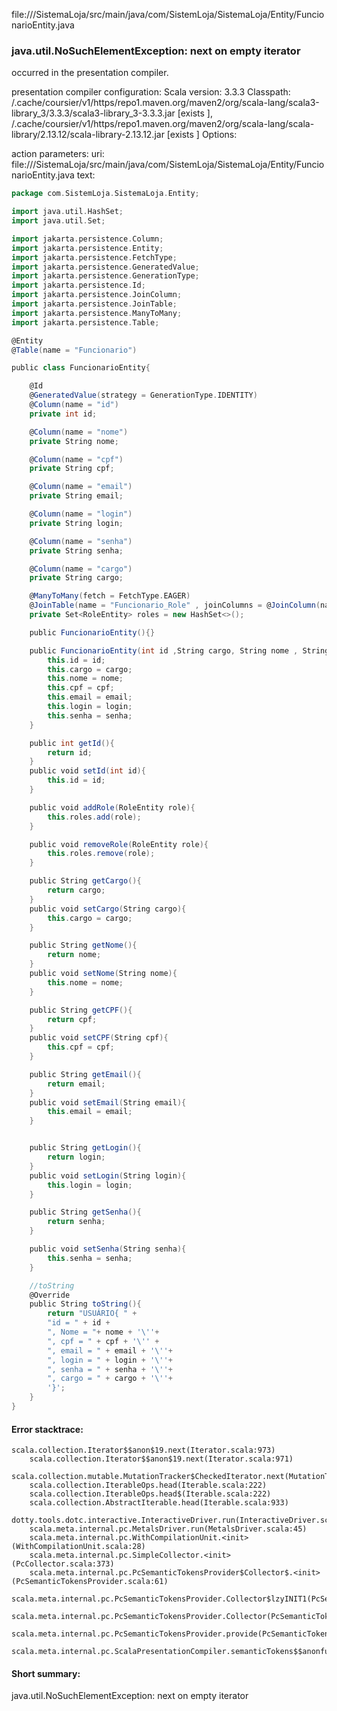 file://<WORKSPACE>/SistemaLoja/src/main/java/com/SistemLoja/SistemaLoja/Entity/FuncionarioEntity.java
### java.util.NoSuchElementException: next on empty iterator

occurred in the presentation compiler.

presentation compiler configuration:
Scala version: 3.3.3
Classpath:
<HOME>/.cache/coursier/v1/https/repo1.maven.org/maven2/org/scala-lang/scala3-library_3/3.3.3/scala3-library_3-3.3.3.jar [exists ], <HOME>/.cache/coursier/v1/https/repo1.maven.org/maven2/org/scala-lang/scala-library/2.13.12/scala-library-2.13.12.jar [exists ]
Options:



action parameters:
uri: file://<WORKSPACE>/SistemaLoja/src/main/java/com/SistemLoja/SistemaLoja/Entity/FuncionarioEntity.java
text:
```scala
package com.SistemLoja.SistemaLoja.Entity;

import java.util.HashSet;
import java.util.Set;

import jakarta.persistence.Column;
import jakarta.persistence.Entity;
import jakarta.persistence.FetchType;
import jakarta.persistence.GeneratedValue;
import jakarta.persistence.GenerationType;
import jakarta.persistence.Id;
import jakarta.persistence.JoinColumn;
import jakarta.persistence.JoinTable;
import jakarta.persistence.ManyToMany;
import jakarta.persistence.Table;

@Entity
@Table(name = "Funcionario")

public class FuncionarioEntity{

    @Id
    @GeneratedValue(strategy = GenerationType.IDENTITY)
    @Column(name = "id")
    private int id;

    @Column(name = "nome")
    private String nome;

    @Column(name = "cpf")
    private String cpf;

    @Column(name = "email")
    private String email;

    @Column(name = "login")
    private String login;

    @Column(name = "senha")
    private String senha;

    @Column(name = "cargo")
    private String cargo;

    @ManyToMany(fetch = FetchType.EAGER)
    @JoinTable(name = "Funcionario_Role" , joinColumns = @JoinColumn(name = "funcionario_id") , inverseJoinColumns = @JoinColumn(name = "role_id"))
    private Set<RoleEntity> roles = new HashSet<>();

    public FuncionarioEntity(){}

    public FuncionarioEntity(int id ,String cargo, String nome , String cpf , String email  ,String login , String senha){
        this.id = id;
        this.cargo = cargo;
        this.nome = nome;
        this.cpf = cpf;
        this.email = email;
        this.login = login;
        this.senha = senha;
    }

    public int getId(){
        return id;
    }
    public void setId(int id){
        this.id = id;
    }

    public void addRole(RoleEntity role){
        this.roles.add(role);
    }

    public void removeRole(RoleEntity role){
        this.roles.remove(role);
    } 

    public String getCargo(){
        return cargo;
    }
    public void setCargo(String cargo){
        this.cargo = cargo;
    }

    public String getNome(){
        return nome;
    }
    public void setNome(String nome){
        this.nome = nome;
    }

    public String getCPF(){
        return cpf;
    }
    public void setCPF(String cpf){
        this.cpf = cpf;
    }

    public String getEmail(){
        return email;
    }
    public void setEmail(String email){
        this.email = email;
    }


    public String getLogin(){
        return login;
    }
    public void setLogin(String login){
        this.login = login;
    }

    public String getSenha(){
        return senha;
    }

    public void setSenha(String senha){
        this.senha = senha;
    }

    //toString
    @Override
    public String toString(){
        return "USUÁRIO{ " +
        "id = " + id +
        ", Nome = "+ nome + '\''+
        ", cpf = " + cpf + '\'' +
        ", email = " + email + '\''+
        ", login = " + login + '\''+
        ", senha = " + senha + '\''+ 
        ", cargo = " + cargo + '\''+
        '}';
    }
}
```



#### Error stacktrace:

```
scala.collection.Iterator$$anon$19.next(Iterator.scala:973)
	scala.collection.Iterator$$anon$19.next(Iterator.scala:971)
	scala.collection.mutable.MutationTracker$CheckedIterator.next(MutationTracker.scala:76)
	scala.collection.IterableOps.head(Iterable.scala:222)
	scala.collection.IterableOps.head$(Iterable.scala:222)
	scala.collection.AbstractIterable.head(Iterable.scala:933)
	dotty.tools.dotc.interactive.InteractiveDriver.run(InteractiveDriver.scala:168)
	scala.meta.internal.pc.MetalsDriver.run(MetalsDriver.scala:45)
	scala.meta.internal.pc.WithCompilationUnit.<init>(WithCompilationUnit.scala:28)
	scala.meta.internal.pc.SimpleCollector.<init>(PcCollector.scala:373)
	scala.meta.internal.pc.PcSemanticTokensProvider$Collector$.<init>(PcSemanticTokensProvider.scala:61)
	scala.meta.internal.pc.PcSemanticTokensProvider.Collector$lzyINIT1(PcSemanticTokensProvider.scala:61)
	scala.meta.internal.pc.PcSemanticTokensProvider.Collector(PcSemanticTokensProvider.scala:61)
	scala.meta.internal.pc.PcSemanticTokensProvider.provide(PcSemanticTokensProvider.scala:90)
	scala.meta.internal.pc.ScalaPresentationCompiler.semanticTokens$$anonfun$1(ScalaPresentationCompiler.scala:117)
```
#### Short summary: 

java.util.NoSuchElementException: next on empty iterator